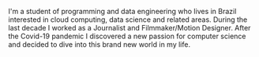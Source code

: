 I'm a student of programming and data engineering who lives in Brazil interested in cloud computing, data science and related areas.
During the last decade I worked as a Journalist and Filmmaker/Motion Designer. After the Covid-19 pandemic I discovered a new passion for computer science and decided to dive into this brand new world in my life.



<!---
gpeixotobr/gpeixotobr is a ✨ special ✨ repository because its `README.md` (this file) appears on your GitHub profile.
You can click the Preview link to take a look at your changes.
--->
